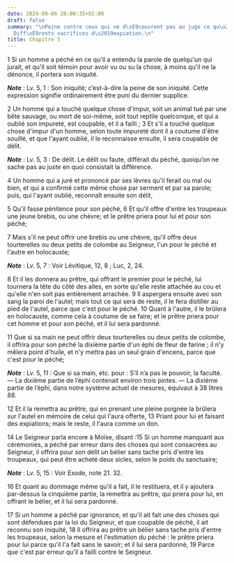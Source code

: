 ```yaml
---
date: 2024-09-06 20:00:35+02:00
draft: false
summary: "\nPeine contre ceux qui ne d\xE9couvrent pas au juge ce qu\u2019ils savent.\n\
  Diff\xE9rents sacrifices d\u2019expiation.\n"
title: Chapitre 5
---
```





1 Si un homme a péché en ce qu'il a entendu la parole de quelqu'un qui jurait, et qu'il soit témoin pour avoir vu ou su la chose, à moins qu'il ne la dénonce, il portera son iniquité.

***Note*** :  Lv. 5, 1 : Son iniquité; c’est-à-dire la peine de son iniquité. Cette expression signifie ordinairement être puni du dernier supplice.

2 Un homme qui a touché quelque chose d'impur, soit un animal tué par une bête sauvage, ou mort de soi-même, soit tout reptile quelconque, et qui a oublié son impureté, est coupable, et il a failli ; 3 Et s'il a touché quelque chose d'impur d'un homme, selon toute impureté dont il a coutume d'être souillé, et que l'ayant oublié, il le reconnaisse ensuite, il sera coupable de délit.

***Note*** :  Lv. 5, 3 : De délit. Le délit ou faute, différait du péché, quoiqu’on ne sache pas au juste en quoi consistait la différence.

4 Un homme qui a juré et prononcé par ses lèvres qu'il ferait ou mal ou bien, et qui a confirmé cette même chose par serment et par sa parole; puis, qui l'ayant oublié, reconnaît ensuite son délit,


5 Qu'il fasse pénitence pour son péché, 6 Et qu'il offre d'entre les troupeaux une jeune brebis, ou une chèvre; et le prêtre priera pour lui et pour son péché;


7 Mais s'il ne peut offrir une brebis ou une chèvre, qu'il offre deux tourterelles ou deux petits de colombe au Seigneur, l'un pour le péché et l'autre en holocauste;

***Note*** :  Lv. 5, 7 : Voir Lévitique, 12, 8 ; Luc, 2, 24.

8 Et il les donnera au prêtre, qui offrant le premier pour le péché, lui tournera la tête du côté des ailes, en sorte qu'elle reste attachée au cou et qu'elle n'en soit pas entièrement arrachée. 9 Il aspergera ensuite avec son sang la paroi de l'autel; mais tout ce qui sera de reste, il le fera distiller au pied de l'autel, parce que c'est pour le péché. 10 Quant à l'autre, il le brûlera en holocauste, comme cela à coutume de se faire; et le prêtre priera pour cet homme et pour son péché, et il lui sera pardonné.


11 Que si sa main ne peut offrir deux tourterelles ou deux petits de colombe, il offrira pour son péché la dixième partie d'un éphi de fleur de farine ; il n'y mêlera point d'huile, et n'y mettra pas un seul grain d'encens, parce que c'est pour le péché;

***Note*** :  Lv. 5, 11 : Que si sa main, etc. pour : S’il n’a pas le pouvoir, la faculté. ― La dixième partie de l’éphi contenait environ trois pintes. ― La dixième partie de l’éphi, dans notre système actuel de mesures, équivaut à 38 litres 88.

12 Et il la remettra au prêtre, qui en prenant une pleine poignée la brûlera sur l'autel en mémoire de celui qui l'aura offerte, 13 Priant pour lui et faisant des expiations; mais le reste, il l'aura comme un don.


14 Le Seigneur parla encore à Moïse, disant :15 Si un homme manquant aux cérémonies, a péché par erreur dans des choses qui sont consacrées au Seigneur, il offrira pour son délit un bélier sans tache pris d'entre les troupeaux, qui peut être acheté deux sicles, selon le poids du sanctuaire;

***Note*** :  Lv. 5, 15 : Voir Exode, note 21. 32.

16 Et quant au dommage même qu'il a fait, il le restituera, et il y ajoutera par-dessus la cinquième partie, la remettra au prêtre, qui priera pour lui, en offrant le bélier, et il lui sera pardonné.


17 Si un homme a péché par ignorance, et qu'il ait fait une des choses qui sont défendues par la loi du Seigneur, et que coupable de péché, il ait reconnu son iniquité, 18 Il offrira au prêtre un bélier sans tache pris d'entre les troupeaux, selon la mesure et l'estimation du péché : le prêtre priera pour lui parce qu'il l'a fait sans le savoir; et il lui sera pardonné, 19 Parce que c'est par erreur qu'il a failli contre le Seigneur.


